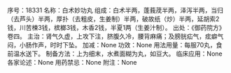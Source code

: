 序号：18331
名称：白术妙功丸
组成：白术半两，蓬莪荗半两，泽泻半两，当归（去芦头）半两，厚扑（去粗皮，生姜制）半两，破故纸（炒）半两，延胡索2钱，川苦楝3钱，槟榔3钱，木香2钱，半夏1两（生姜汁制）。
出处：《御药院方》卷四。
主治：肾气久虚，上攻下注，脐腹久冷，腰背麻痛；及膀胱疝气，痃癖气闷，小肠作声，时时下坠。
加减：None
功效：None
用法用量：每服70丸，食前温水送下。
制备方法：上为细末，水煮面糊为丸，如豆大。
临床应用：None
各家论述：None
用药禁忌：None
附注：None
